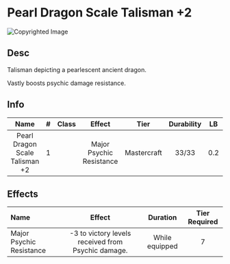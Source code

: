# Pearl Dragon Scale Talisman +2

![Copyrighted Image](PearlDragonScaleTalisman+2.png)

## Desc

Talisman depicting a pearlescent ancient dragon.

Vastly boosts psychic damage resistance.

## Info

|              Name              | # | Class |          Effect          |    Tier    | Durability | LB | Value |
| :----------------------------: | :-: | :---: | :----------------------: | :---------: | :--------: | :-: | :---: |
| Pearl Dragon Scale Talisman +2 | 1 |      | Major Psychic Resistance | Mastercraft |   33/33   | 0.2 |   ?   |

## Effects

| Name                     |                       Effect                       |    Duration    | Tier Required |
| :----------------------- | :-------------------------------------------------: | :------------: | :-----------: |
| Major Psychic Resistance | -3 to victory levels received from Psychic damage. | While equipped |       7       |

